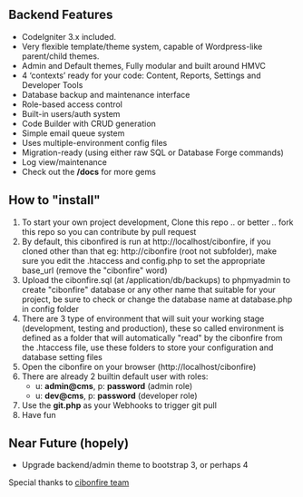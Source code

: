 ## Backend Features
- CodeIgniter 3.x included.
- Very flexible template/theme system, capable of Wordpress-like parent/child themes.
- Admin and Default themes, Fully modular and built around HMVC
- 4 ‘contexts’ ready for your code: Content, Reports, Settings and Developer Tools
- Database backup and maintenance interface
- Role-based access control
- Built-in users/auth system
- Code Builder with CRUD generation
- Simple email queue system
- Uses multiple-environment config files
- Migration-ready (using either raw SQL or Database Forge commands)
- Log view/maintenance
- Check out the **/docs** for more gems

## How to "install"
1. To start your own project development, Clone this repo .. or better .. fork this repo so you can contribute by pull request
2. By default, this cibonfired is run at http://localhost/cibonfire, if you cloned other than that eg: http://cibonfire (root not subfolder), make sure you edit the .htaccess and config.php to set the appropriate base_url (remove the "cibonfire" word)
3. Upload the cibonfire.sql (at /application/db/backups) to phpmyadmin to create "cibonfire" database or any other name that suitable for your project, be sure to check or change the database name at database.php in config folder
4. There are 3 type of environment that will suit your working stage (development, testing and production), these so called environment is defined as a folder that will automatically "read" by the cibonfire from the .htaccess file, use these folders to store your configuration and database setting files
5. Open the cibonfire on your browser (http://localhost/cibonfire)
6. There are already 2 builtin default user with roles:
    * u: **admin@cms**, p: **password**  (admin role)
    * u: **dev@cms**, p: **password**  (developer role)
7. Use the **git.php** as your Webhooks to trigger git pull
8. Have fun

## Near Future (hopely)
- Upgrade backend/admin theme to bootstrap 3, or perhaps 4

Special thanks to [cibonfire team](https://github.com/ci-bonfire/Bonfire)